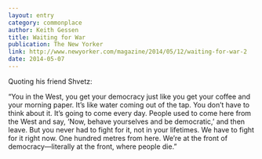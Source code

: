 ```yaml
---
layout: entry
category: commonplace
author: Keith Gessen
title: Waiting for War
publication: The New Yorker
link: http://www.newyorker.com/magazine/2014/05/12/waiting-for-war-2
date: 2014-05-07
---
```


Quoting his friend Shvetz:

“You in the West, you get your democracy just like you get your coffee and your morning paper. It’s like water coming out of the tap. You don’t have to think about it. It’s going to come every day. People used to come here from the West and say, ‘Now, behave yourselves and be democratic,’ and then leave. But you never had to fight for it, not in your lifetimes. We have to fight for it right now. One hundred metres from here. We’re at the front of democracy—literally at the front, where people die.”